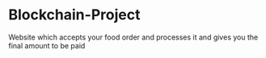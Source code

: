 # Blockchain-Project
Website which accepts your food order and processes it and gives you the final amount to be paid
